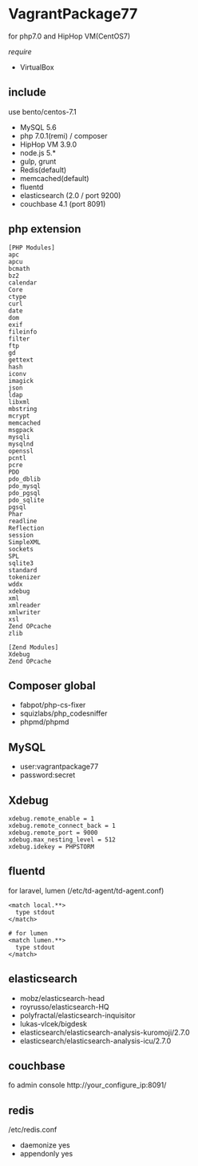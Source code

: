# VagrantPackage77
for php7.0 and HipHop VM(CentOS7)

*require*
 - VirtualBox

## include
use bento/centos-7.1

 - MySQL 5.6
 - php 7.0.1(remi) / composer
 - HipHop VM 3.9.0
 - node.js 5.*
 - gulp, grunt
 - Redis(default)
 - memcached(default)
 - fluentd
 - elasticsearch (2.0 / port 9200)
 - couchbase 4.1 (port 8091)

## php extension

```
[PHP Modules]
apc
apcu
bcmath
bz2
calendar
Core
ctype
curl
date
dom
exif
fileinfo
filter
ftp
gd
gettext
hash
iconv
imagick
json
ldap
libxml
mbstring
mcrypt
memcached
msgpack
mysqli
mysqlnd
openssl
pcntl
pcre
PDO
pdo_dblib
pdo_mysql
pdo_pgsql
pdo_sqlite
pgsql
Phar
readline
Reflection
session
SimpleXML
sockets
SPL
sqlite3
standard
tokenizer
wddx
xdebug
xml
xmlreader
xmlwriter
xsl
Zend OPcache
zlib

[Zend Modules]
Xdebug
Zend OPcache
```

## Composer global

 - fabpot/php-cs-fixer
 - squizlabs/php_codesniffer
 - phpmd/phpmd

## MySQL

 - user:vagrantpackage77
 - password:secret

## Xdebug

```
xdebug.remote_enable = 1
xdebug.remote_connect_back = 1
xdebug.remote_port = 9000
xdebug.max_nesting_level = 512
xdebug.idekey = PHPSTORM
```

## fluentd
for laravel, lumen (/etc/td-agent/td-agent.conf)

```
<match local.**>
  type stdout
</match>

# for lumen
<match lumen.**>
  type stdout
</match>
```

## elasticsearch

 - mobz/elasticsearch-head
 - royrusso/elasticsearch-HQ
 - polyfractal/elasticsearch-inquisitor
 - lukas-vlcek/bigdesk
 - elasticsearch/elasticsearch-analysis-kuromoji/2.7.0
 - elasticsearch/elasticsearch-analysis-icu/2.7.0

## couchbase

fo admin console
http://your_configure_ip:8091/

## redis
/etc/redis.conf
 - daemonize yes
 - appendonly yes

